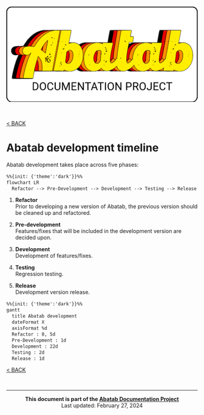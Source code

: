 <!-- u240227 -->

<div align="center">

![](.github/resources/images/logos/abatab-documentation-project-logo.png)

</div>

<br>

[< BACK](/README.md)

# Abatab development timeline

Abatab development takes place across five phases:

```mermaid
%%{init: {'theme':'dark'}}%%
flowchart LR
  Refactor --> Pre-Development --> Development --> Testing --> Release
```

1. **Refactor**  
Prior to developing a new version of Abatab, the previous version should be cleaned up and refactored.

2. **Pre-development**  
Features/fixes that will be included in the development version are decided upon.

3. **Development**  
Development of features/fixes.

4. **Testing**  
Regression testing.

5. **Release**  
Development version release.

```mermaid
%%{init: {'theme':'dark'}}%%
gantt
  title Abatab development
  dateFormat X
  axisFormat %d
  Refactor : 0, 5d
  Pre-Development : 1d
  Development : 22d
  Testing : 2d
  Release : 1d
```

[< BACK](README.md)

<!-- This footer should be at the bottom of Abatab Documentation Project pages. -->

<br>

***

<div align="center">

<b>This document is part of the
[Abatab Documentation Project](https://github.com/spectrum-health-systems/Abatab-Documentation-Project)</b><br>
Last updated: February 27, 2024<br>

</div>
